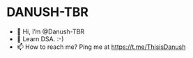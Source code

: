 # DANUSH-TBR

- 👋 Hi, I’m @Danush-TBR
- 🙂 Learn DSA. :-)
- 📫 How to reach me? Ping me at https://t.me/ThisisDanush

<!---
Danush-TBR/Danush-TBR is a ✨ special ✨ repository because its `README.md` (this file) appears on your GitHub profile.
You can click the Preview link to take a look at your changes.
--->

